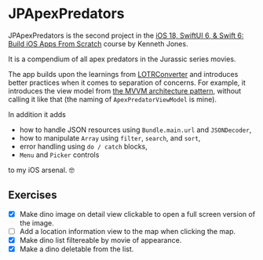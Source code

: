 # JPApexPredators

JPApexPredators is the second project in the [iOS 18, SwiftUI 6, & Swift 6: Build iOS Apps From Scratch](https://www.udemy.com/course/ios-15-app-development-with-swiftui-3-and-swift-5/) course by Kenneth Jones.

It is a compendium of all apex predators in the Jurassic series movies.

The app builds upon the learnings from [LOTRConverter](https://github.com/shimst3r/LOTRConverter) and introduces better practices when it comes to separation of concerns.  For example, it introduces the view model from [the MVVM architecture pattern](https://en.wikipedia.org/wiki/Model–view–viewmodel), without calling it like that (the naming of `ApexPredatorViewModel` is mine).

In addition it adds

- how to handle JSON resources using `Bundle.main.url` and `JSONDecoder`,
- how to manipulate `Array` using `filter`, `search`, and `sort`,
- error handling using `do / catch` blocks,
- `Menu` and `Picker` controls

to my iOS arsenal. 🤓

## Exercises

- [x] Make dino image on detail view clickable to open a full screen version of the image.
- [ ] Add a location information view to the map when clicking the map.
- [x] Make dino list filtereable by movie of appearance.
- [x] Make a dino deletable from the list.
